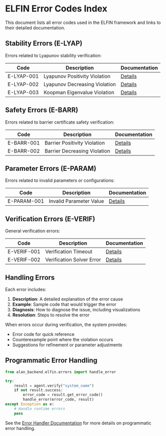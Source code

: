 # ELFIN Error Codes Index

This document lists all error codes used in the ELFIN framework and links to their detailed documentation.

## Stability Errors (E-LYAP)

Errors related to Lyapunov stability verification:

| Code | Description | Documentation |
|------|-------------|---------------|
| E-LYAP-001 | Lyapunov Positivity Violation | [Details](E-LYAP-001.md) |
| E-LYAP-002 | Lyapunov Decreasing Violation | [Details](E-LYAP-002.md) |
| E-LYAP-003 | Koopman Eigenvalue Violation | [Details](E-LYAP-003.md) |

## Safety Errors (E-BARR)

Errors related to barrier certificate safety verification:

| Code | Description | Documentation |
|------|-------------|---------------|
| E-BARR-001 | Barrier Positivity Violation | [Details](E-BARR-001.md) |
| E-BARR-002 | Barrier Decreasing Violation | [Details](E-BARR-002.md) |

## Parameter Errors (E-PARAM)

Errors related to invalid parameters or configurations:

| Code | Description | Documentation |
|------|-------------|---------------|
| E-PARAM-001 | Invalid Parameter Value | [Details](E-PARAM-001.md) |

## Verification Errors (E-VERIF)

General verification errors:

| Code | Description | Documentation |
|------|-------------|---------------|
| E-VERIF-001 | Verification Timeout | [Details](E-VERIF-001.md) |
| E-VERIF-002 | Verification Solver Error | [Details](E-VERIF-002.md) |

## Handling Errors

Each error includes:

1. **Description**: A detailed explanation of the error cause
2. **Example**: Sample code that would trigger the error
3. **Diagnosis**: How to diagnose the issue, including visualizations
4. **Resolution**: Steps to resolve the error

When errors occur during verification, the system provides:

- Error code for quick reference
- Counterexample point where the violation occurs
- Suggestions for refinement or parameter adjustments

## Programmatic Error Handling

```python
from alan_backend.elfin.errors import handle_error

try:
    result = agent.verify("system_name")
    if not result.success:
        error_code = result.get_error_code()
        handle_error(error_code, result)
except Exception as e:
    # Handle runtime errors
    pass
```

See the [Error Handler Documentation](../elfin/errors/error_handler.py) for more details on programmatic error handling.
